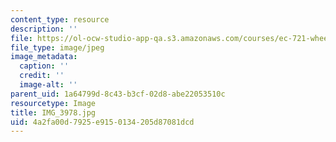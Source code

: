 ```yaml
---
content_type: resource
description: ''
file: https://ol-ocw-studio-app-qa.s3.amazonaws.com/courses/ec-721-wheelchair-design-in-developing-countries-spring-2009/4a2fa00d7925e9150134205d87081dcd_IMG_3978.jpg
file_type: image/jpeg
image_metadata:
  caption: ''
  credit: ''
  image-alt: ''
parent_uid: 1a64799d-8c43-b3cf-02d8-abe22053510c
resourcetype: Image
title: IMG_3978.jpg
uid: 4a2fa00d-7925-e915-0134-205d87081dcd
---
```

